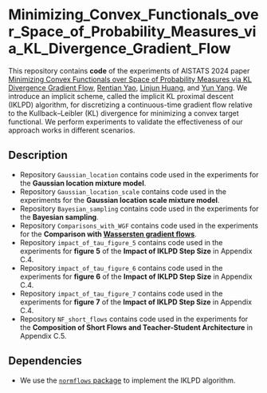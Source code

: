 # Minimizing_Convex_Functionals_over_Space_of_Probability_Measures_via_KL_Divergence_Gradient_Flow

This repository contains **code** of the experiments of AISTATS 2024 paper [Minimizing Convex Functionals over Space of Probability Measures via KL Divergence Gradient Flow](https://proceedings.mlr.press/v238/yao24a/yao24a.pdf), [Rentian Yao](https://sites.google.com/view/rentianyao), [Linjun Huang](https://linjun-site.netlify.app/), and [Yun Yang](https://sites.google.com/site/yunyangstat/). We introduce an implicit scheme, called the implicit KL proximal descent (IKLPD) algorithm, for discretizing a continuous-time gradient flow relative to the Kullback–Leibler (KL) divergence for minimizing a convex target functional. We perform experiments to validate the effectiveness of our approach works in different scenarios.

## Description

* Repository `Gaussian_location` contains code used in the experiments for the **Gaussian location mixture model**.
* Repository `Gaussian_location_scale` contains code used in the experiments for the **Gaussian location scale mixture model**.
* Repository `Bayesian_sampling` contains code used in the experiments for the **Bayesian sampling**.
* Repository `Comparisons_with_WGF` contains code used in the experiments for the **Comparison with [Wassersten gradient flows](https://github.com/PetrMokrov/Large-Scale-Wasserstein-Gradient-Flows)**.
* Repository `impact_of_tau_figure_5` contains code used in the experiments for **figure 5** of the **Impact of IKLPD Step Size** in Appendix C.4.
* Repository `impact_of_tau_figure_6` contains code used in the experiments for **figure 6** of the **Impact of IKLPD Step Size** in Appendix C.4.
* Repository `impact_of_tau_figure_7` contains code used in the experiments for **figure 7** of the **Impact of IKLPD Step Size** in Appendix C.4.
* Repository `NF_short_flows` contains code used in the experiments for the **Composition of Short Flows and Teacher-Student Architecture** in Appendix C.5.


## Dependencies

* We use the [`normflows` package](https://github.com/VincentStimper/normalizing-flows/tree/master) to implement the IKLPD algorithm.
